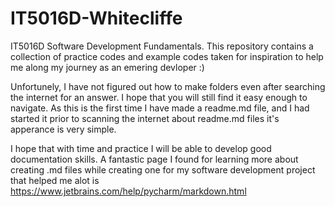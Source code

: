 # IT5016D-Whitecliffe
IT5016D Software Development Fundamentals. 
This repository contains a collection of practice codes and example codes taken for inspiration to help me along my journey as an emering devloper :) 

Unfortunely, I have not figured out how to make folders even after searching the internet for an answer. I hope that you will still find it easy enough to navigate.
As this is the first time I have made a readme.md file, and I had started it prior to scanning the internet about readme.md files it's apperance is very simple. 

I hope that with time and practice I will be able to develop good documentation skills. A fantastic page I found for learning more about creating .md files while creating one for my software development project that helped me alot is https://www.jetbrains.com/help/pycharm/markdown.html 
